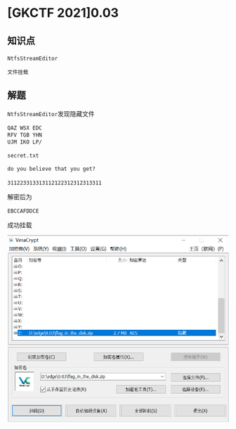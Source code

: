 # [GKCTF 2021]0.03

## 知识点

`NtfsStreamEditor`

`文件挂载`

## 解题

`NtfsStreamEditor`发现隐藏文件

```
QAZ WSX EDC
RFV TGB YHN
UJM IKO LP/
```

`secret.txt`

```
do you believe that you get?

311223313313112122312312313311
```

解密后为

```
EBCCAFDDCE
```

成功挂载

![](./img/138-6.png)